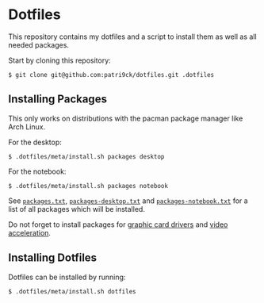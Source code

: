 # Dotfiles
This repository contains my dotfiles and a script to install them as well as all needed packages.

Start by cloning this repository:
```
$ git clone git@github.com:patri9ck/dotfiles.git .dotfiles
```

## Installing Packages
This only works on distributions with the pacman package manager like Arch Linux.

For the desktop:
```
$ .dotfiles/meta/install.sh packages desktop
```

For the notebook:
```
$ .dotfiles/meta/install.sh packages notebook
```

See [`packages.txt`](meta/packages.txt), [`packages-desktop.txt`](meta/packages-desktop.txt) and [`packages-notebook.txt`](meta/packages-notebook.txt) for a list of all packages which will be installed.

Do not forget to install packages for [graphic card drivers](https://wiki.archlinux.org/title/xorg#Driver_installation) and [video acceleration](https://wiki.archlinux.org/title/Hardware_video_acceleration#Installation).

## Installing Dotfiles
Dotfiles can be installed by running:
```
$ .dotfiles/meta/install.sh dotfiles
```
